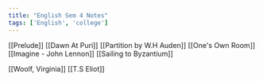 ```yaml
---
title: "English Sem 4 Notes"
tags: ['English', 'college']
---
```


[[Prelude]]
[[Dawn At Puri]]
[[Partition by W.H Auden]]
[[One's Own Room]]
[[Imagine - John Lennon]]
[[Sailing to Byzantium]]


[[Woolf, Virginia]]
[[T.S Eliot]]
